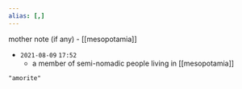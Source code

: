 ```yaml
---
alias: [,]
---
```

mother note (if any) - [[mesopotamia]]

- `2021-08-09`  `17:52`
	- a member of semi-nomadic people living in [[mesopotamia]]

```query
"amorite"
```
